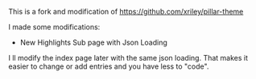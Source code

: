 This is a fork and modification of https://github.com/xriley/pillar-theme

I made some modifications:
- New Highlights Sub page with Json Loading

I ll modify the index page later with the same json loading. That makes it easier to change or add entries and you have less to "code".
